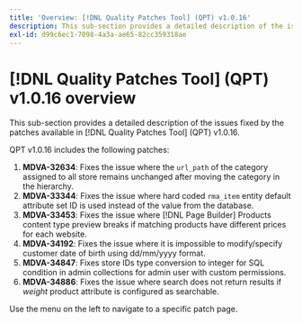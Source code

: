 ```yaml
---
title: 'Overview: [!DNL Quality Patches Tool] (QPT) v1.0.16'
description: This sub-section provides a detailed description of the issues fixed by the patches available in [!DNL Quality Patches Tool] (QPT) v1.0.16.
exl-id: d99c6ec1-7098-4a3a-ae65-82cc359318ae
---
```

# [!DNL Quality Patches Tool] (QPT) v1.0.16 overview

This sub-section provides a detailed description of the issues fixed by the patches available in [!DNL Quality Patches Tool] (QPT) v1.0.16.

QPT v1.0.16 includes the following patches:

1. **MDVA-32634**: Fixes the issue where the `url_path` of the category assigned to all store remains unchanged after moving the category in the hierarchy.
1. **MDVA-33344**: Fixes the issue where hard coded `rma_item` entity default attribute set ID is used instead of the value from the database.
1. **MDVA-33453**: Fixes the issue where [!DNL Page Builder] Products content type preview breaks if matching products have different prices for each website.
1. **MDVA-34192**: Fixes the issue where it is impossible to modify/specify customer date of birth using dd/mm/yyyy format.
1. **MDVA-34847**: Fixes store IDs type conversion to integer for SQL condition in admin collections for admin user with custom permissions.
1. **MDVA-34886**: Fixes the issue where search does not return results if *weight* product attribute is configured as searchable.

Use the menu on the left to navigate to a specific patch page.
